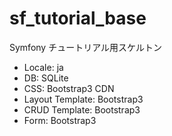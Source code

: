 sf_tutorial_base
==========

Symfony チュートリアル用スケルトン 

- Locale: ja
- DB: SQLite
- CSS: Bootstrap3 CDN
- Layout Template: Bootstrap3
- CRUD Template: Bootstrap3
- Form: Bootstrap3
